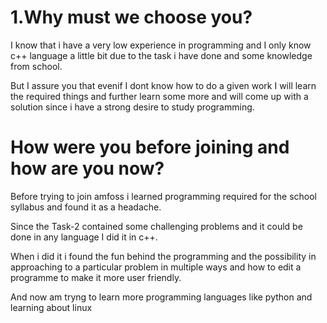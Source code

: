 # 1.Why must we choose you?

I know that i have a very low experience in programming and I only know c++ language a little bit due to the task i have done and some knowledge from school. 


But I assure you that evenif I dont know how to do a given work I will learn the required things and further learn some more and will come up with a solution since i have a strong desire to study programming.


# How were you before joining and how are you now?


Before trying to join amfoss i learned programming required for the school syllabus and found it as a headache.


Since the Task-2 contained some challenging problems and it could be done in any language I did it in c++.


When i did it i found the fun behind the programming and the possibility in approaching to a particular problem in multiple ways and how to edit a programme to make it more user friendly.


And now am tryng to learn more programming languages like python and learning about linux






